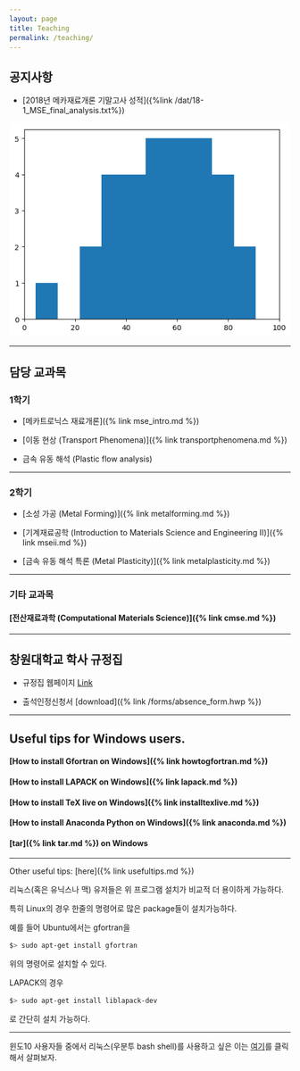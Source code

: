 ```yaml
---
layout: page
title: Teaching
permalink: /teaching/
---
```



## 공지사항
- [2018년 메카재료개론 기말고사 성적]({%link /dat/18-1_MSE_final_analysis.txt%})
<img src='/dat/18-1_MSE_final.png'>
<!-- - [2018년 이동현상 기말고사 성적]({%link /dat/18-1_transport_midterm_analysis.txt%})
<!-- <img src='/dat/18-1_transport_midterm.png'>


<!-- - [2018년 메카재료개론 중간고사 성적]({%link /dat/18-1_MSE_midterm_analysis.txt%})
<!-- <img src='/dat/18-1_MSE_midterm.png'>
<!-- - [2018년 이동현상 중간고사 성적]({%link /dat/18-1_transport_midterm_analysis.txt%})
<!-- <img src='/dat/18-1_transport_midterm.png'>



<!-- - [2017년 기계재료공학 기말고사 성적]({%link /dat/score_record_2017_MSEII_analysis_final.txt%}) -->
<!-- <img src='/dat/score_record_2017_MSEII_final.png'> -->
<!-- - [2017년 소성가공학 기말고사 성적]({%link /dat/score_record_2017_MF_analysis_final.txt%}) -->
<!-- <img src='/dat/score_record_2017_MF_final.png'> -->


----------------------------

## 담당 교과목

### 1학기

- [메카트로닉스 재료개론]({% link mse_intro.md %})

- [이동 현상 (Transport Phenomena)]({% link transportphenomena.md %})

- 금속 유동 해석 (Plastic flow analysis)

----------------------------

### 2학기

- [소성 가공 (Metal Forming)]({% link metalforming.md %})

- [기계재료공학 (Introduction to Materials Science and Engineering II)]({% link mseii.md %})

- [금속 유동 해석 특론 (Metal Plasticity)]({% link metalplasticity.md %})

----------------------------

### 기타 교과목

#### [전산재료과학 (Computational Materials Science)]({% link cmse.md %})

----------------------------

## 창원대학교 학사 규정집

- 규정집 웹페이지 [Link](http://w3.changwon.ac.kr/kor/html/05_facilities/facilities_0101.php)

- 출석인정신청서 [download]({% link /forms/absence_form.hwp %})

----------------------------

## Useful tips for Windows users.

#### [How to install Gfortran on Windows]({% link howtogfortran.md %})

#### [How to install LAPACK on Windows]({% link lapack.md %})

#### [How to install TeX live on Windows]({% link installtexlive.md %})

#### [How to install Anaconda Python on Windows]({% link anaconda.md %})

#### [tar]({% link tar.md %}) on Windows

----------------------------

Other useful tips: [here]({% link usefultips.md %})

리눅스(혹은 유닉스나 맥) 유저들은 위 프로그램 설치가 비교적 더 용이하게 가능하다.

특히 Linux의 경우 한줄의 명령어로 많은 package들이 설치가능하다.

예를 들어 Ubuntu에서는 gfortran을

```bash
$> sudo apt-get install gfortran
```

위의 명령어로 설치할 수 있다.

LAPACK의 경우

```bash
$> sudo apt-get install liblapack-dev
```
로 간단히 설치 가능하다.

---------------------------

윈도10 사용자들 중에서 리눅스(우분투 bash shell)를 사용하고 싶은 이는
[여기](https://www.windowscentral.com/how-install-bash-shell-command-line-windows-10)를
 클릭해서 살펴보자.
